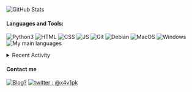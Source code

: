 ![GitHub Stats](https://github-readme-stats.vercel.app/api?username=xavipk&hide_border=true&count_private=true&show_icons=true&theme=dark)

#### Languages and Tools:
![Python3](https://img.shields.io/badge/-Py3-000000?style=for-the-badge&logo=Python&logoColor=cyan)
![HTML](https://img.shields.io/badge/-HTML-000000?style=for-the-badge&logo=html5&logoColor=red)
![CSS](https://img.shields.io/badge/-CSS-000000?style=for-the-badge&logo=css3&logoColor=blue)
![JS](https://img.shields.io/badge/-JS-000000?style=for-the-badge&logo=JavaScript&logoColor=yellow)
![Git](https://img.shields.io/badge/-Git-000000?style=for-the-badge&logo=Git&logoColor=red)
![Debian](https://img.shields.io/badge/-Debian-000000?style=for-the-badge&logo=Debian&logoColor=white)
![MacOS](https://img.shields.io/badge/-MACOS-000000?style=for-the-badge&logo=APPLE&logoColor=white)
![Windows](https://img.shields.io/badge/-WINDOWS-000000?style=for-the-badge&logo=WINDOWS&logoColor=white)<br/>
![My main languages](https://github-readme-stats.vercel.app/api/top-langs/?username=xavipk&hide_border=true&hide=stars&theme=dark&show_icons=true&layout=compact)

<details>
  <summary>Recent Activity</summary>

### None. (for now 😅)
</details>

#### Contact me
[![Blog?](https://img.shields.io/badge/-Blog-000000?style=for-the-badge&logo=rss&logoColor=red)][website]
[![twitter : @x4v1pk](https://img.shields.io/badge/%40x4v1pk-000000?style=for-the-badge&logo=twitter&logoColor=cyan)][twitter]
<!--[![email : xavipk@pm.me](https://img.shields.io/badge/-xavipk%40pm%2Eme-000000?style=for-the-badge&logo=protonmail&logoColor=blueviolet)](mailto:xavipk@pm.me)-->

[website]: https://xavipk.github.io/refactored-memory/
[twitter]: https://twitter.com/x4v1pk
